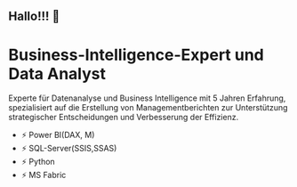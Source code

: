 ## Hallo!!!  👋
# Business-Intelligence-Expert und Data Analyst
Experte für Datenanalyse und Business Intelligence mit 5 Jahren Erfahrung, spezialisiert auf
die Erstellung von Managementberichten zur Unterstützung strategischer Entscheidungen
und Verbesserung der Effizienz.

- ⚡ Power BI(DAX, M)
- ⚡ SQL-Server(SSIS,SSAS)
- ⚡ Python
- ⚡ MS Fabric

<!--
**seyedmojtabahosseini/seyedmojtabahosseini** is a ✨ _special_ ✨ repository because its `README.md` (this file) appears on your GitHub profile.

Here are some ideas to get you started:

- 🔭 I’m currently working on ...
- 🌱 I’m currently learning ...
- 👯 I’m looking to collaborate on ...
- 🤔 I’m looking for help with ...
- 💬 Ask me about ...
- 📫 How to reach me: ...
- 😄 Pronouns: ...
- ⚡ Fun fact: ...
-->

